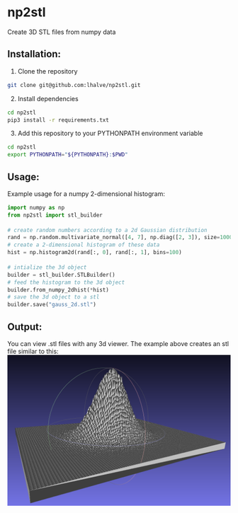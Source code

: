 # np2stl
Create 3D STL files from numpy data

## Installation:
1. Clone the repository
```bash
git clone git@github.com:lhalve/np2stl.git
```
2. Install dependencies
```bash
cd np2stl
pip3 install -r requirements.txt
```

3. Add this repository to your PYTHONPATH environment variable
```bash
cd np2stl
export PYTHONPATH="${PYTHONPATH}:$PWD"
```

## Usage:
Example usage for a numpy 2-dimensional histogram:
```python
import numpy as np
from np2stl import stl_builder

# create random numbers according to a 2d Gaussian distribution
rand = np.random.multivariate_normal([4, 7], np.diag([2, 3]), size=1000000)
# create a 2-dimensional histogram of these data
hist = np.histogram2d(rand[:, 0], rand[:, 1], bins=100)

# intialize the 3d object
builder = stl_builder.STLBuilder()
# feed the histogram to the 3d object
builder.from_numpy_2dhist(*hist)
# save the 3d object to a stl
builder.save("gauss_2d.stl")
```

## Output:
You can view .stl files with any 3d viewer. The example above creates an stl file similar to this:
![Screenshot of a view of a .stl file of a two-dimension Gaussian distribution.](https://github.com/lhalve/np2stl/blob/main/resources/example_stl.PNG?raw=true)
